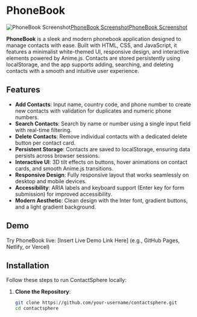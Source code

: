 # PhoneBook

![PhoneBook Screenshot](Screenshot_1png)[PhoneBook Screenshot](Screenshot_2.png)[PhoneBook Screenshot](Screenshot_3.png)

**PhoneBook** is a sleek and modern phonebook application designed to manage contacts with ease. Built with HTML, CSS, and JavaScript, it features a minimalist white-themed UI, responsive design, and interactive elements powered by Anime.js. Contacts are stored persistently using localStorage, and the app supports adding, searching, and deleting contacts with a smooth and intuitive user experience.

## Features

- **Add Contacts**: Input name, country code, and phone number to create new contacts with validation for duplicates and numeric phone numbers.
- **Search Contacts**: Search by name or number using a single input field with real-time filtering.
- **Delete Contacts**: Remove individual contacts with a dedicated delete button per contact card.
- **Persistent Storage**: Contacts are saved to localStorage, ensuring data persists across browser sessions.
- **Interactive UI**: 3D tilt effects on buttons, hover animations on contact cards, and smooth Anime.js transitions.
- **Responsive Design**: Fully responsive layout that works seamlessly on desktop and mobile devices.
- **Accessibility**: ARIA labels and keyboard support (Enter key for form submission) for improved accessibility.
- **Modern Aesthetic**: Clean design with the Inter font, gradient buttons, and a light gradient background.

## Demo

Try PhoneBook live: [Insert Live Demo Link Here] (e.g., GitHub Pages, Netlify, or Vercel)

## Installation

Follow these steps to run ContactSphere locally:

1. **Clone the Repository**:
   ```bash
   git clone https://github.com/your-username/contactsphere.git
   cd contactsphere
